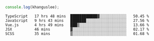 ```js
console.log(khanguslee);
```

<!--START_SECTION:waka-->
```text
TypeScript   17 hrs 48 mins  ████████████▓░░░░░░░░░░░░   50.45 % 
JavaScript   9 hrs 43 mins   ███████░░░░░░░░░░░░░░░░░░   27.56 % 
Vue.js       4 hrs 49 mins   ███▒░░░░░░░░░░░░░░░░░░░░░   13.66 % 
JSX          46 mins         ▓░░░░░░░░░░░░░░░░░░░░░░░░   02.17 % 
SCSS         35 mins         ▒░░░░░░░░░░░░░░░░░░░░░░░░   01.68 % 
```
<!--END_SECTION:waka-->

<!--
**khanguslee/khanguslee** is a ✨ _special_ ✨ repository because its `README.md` (this file) appears on your GitHub profile.

Here are some ideas to get you started:

- 🔭 I’m currently working on ...
- 🌱 I’m currently learning ...
- 👯 I’m looking to collaborate on ...
- 🤔 I’m looking for help with ...
- 💬 Ask me about ...
- 📫 How to reach me: ...
- 😄 Pronouns: ...
- ⚡ Fun fact: ...
-->
